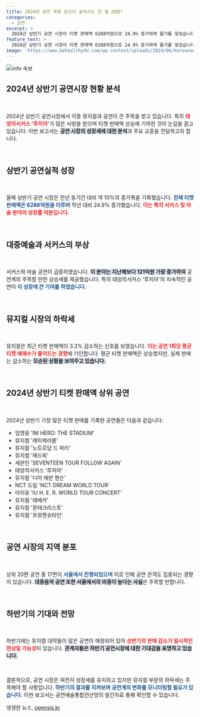 ```yaml
---
title: 2024년 공연 목록 당신이 놓쳐서는 안 될 20편!
categories:
  - 공연
excerpt: >
  2024년 상반기 공연 시장이 티켓 판매액 6288억원으로 24.9% 증가하며 활기를 찾았습니다. 특히 태양의 서커스 루치아가 압도적 성과를 올린 가운데, 뮤지컬은 주춤세. 관심을 모을 공연 소식들을 확인해보세요!
feature_text: >
  2024년 상반기 공연 시장이 티켓 판매액 6288억원으로 24.9% 증가하며 활기를 찾았습니다. 특히 태양의 서커스 루치아가 압도적 성과를 올린 가운데, 뮤지컬은 주춤세. 관심을 모을 공연 소식들을 확인해보세요!
image: 'https://www.behealthy4u.com/wp-content/uploads/2024/06/koreanews.jpg'
---
```


<p><img src="https://www.behealthy4u.com/wp-content/uploads/2024/06/koreanews.jpg" alt="info 속보" /></p>

<h2 data-ke-size="size26">2024년 상반기 공연시장 현황 분석</h2>

<p data-ke-size="size16">&nbsp;</p>

<p>2024년 상반기 공연시장에서 각종 뮤지컬과 공연이 큰 주목을 받고 있습니다. 특히 <b><span style="color: #ee2323;">태양의서커스 '루치아'</span></b>가 많은 사랑을 받으며 티켓 판매액 상승에 기여한 것이 눈길을 끌고 있습니다. 이번 보고서는 <b><span style="background-color: #21538527;">공연 시장의 성장세에 대한 분석</span></b>과 주요 교훈을 전달하고자 합니다.</p>

<p data-ke-size="size16">&nbsp;</p>

<h2 data-ke-size="size26">상반기 공연실적 성장</h2>

<p data-ke-size="size16">&nbsp;</p>

<p>올해 상반기 공연 시장은 전년 동기간 대비 약 10%의 증가폭을 기록했습니다. <b><span style="color: #1a5490;">전체 티켓 판매액은 6288억원을 이루며</span></b> 작년 대비 24.9% 증가했습니다. <b><span style="color: #ee2323;">이는 특히 서커스 및 마술 분야의 성장률 덕분입니다.</span></b> </p>

<p data-ke-size="size16">&nbsp;</p>

<h2 data-ke-size="size26">대중예술과 서커스의 부상</h2>

<p data-ke-size="size16">&nbsp;</p>

<p>서커스와 마술 공연이 급증하였습니다. <b><span style="background-color: #21538527;">이 분야는 지난해보다 121억원 가량 증가하여</span></b> 공연계의 주목할 만한 상승세를 제공했습니다. 특히 태양의서커스 '루치아'의 지속적인 공연이 <b><span style="color: #1a5490;">이 성장에 큰 기여를 하였습니다.</span></b> </p>

<p data-ke-size="size16">&nbsp;</p>

<h2 data-ke-size="size26">뮤지컬 시장의 하락세</h2>

<p data-ke-size="size16">&nbsp;</p>

<p>뮤지컬은 최근 티켓 판매액이 3.3% 감소하는 신호를 보였습니다. <b><span style="color: #ee2323;">이는 공연 1회당 평균 티켓 예매수가 줄어드는 경향</span></b>에 기인합니다. 평균 티켓 판매액은 상승했지만, 실제 판매는 감소하는 <b><span style="background-color: #21538527;">모순된 상황을 보여주고 있습니다.</span></b> </p>

<p data-ke-size="size16">&nbsp;</p>

<h2 data-ke-size="size26">2024년 상반기 티켓 판매액 상위 공연</h2>

<p data-ke-size="size16">&nbsp;</p>

<p>2024년 상반기 가장 많은 티켓 판매를 기록한 공연들은 다음과 같습니다: </p>

<ul>
    <li>임영웅 'IM HERO: THE STADIUM'</li>
    <li>뮤지컬 '레미제라블'</li>
    <li>뮤지컬 '노트르담 드 파리'</li>
    <li>뮤지컬 '헤드윅'</li>
    <li>세븐틴 'SEVENTEEN TOUR FOLLOW AGAIN'</li>
    <li>태양의서커스 '루치아'</li>
    <li>뮤지컬 '디어 에반 핸슨'</li>
    <li>NCT 드림 'NCT DREAM WORLD TOUR'</li>
    <li>아이유 'IU H. E. R. WORLD TOUR CONCERT'</li>
    <li>뮤지컬 '레베카'</li>
    <li>뮤지컬 '몬테크리스토'</li>
    <li>뮤지컬 '프랑켄슈타인'</li>
</ul>

<p data-ke-size="size16">&nbsp;</p>

<h2 data-ke-size="size26">공연 시장의 지역 분포</h2>

<p data-ke-size="size16">&nbsp;</p>

<p>상위 20편 공연 중 17편이 <b><span style="color: #1a5490;">서울에서 진행되었으며</span></b> 이로 인해 공연 관객도 집중되는 경향이 있습니다. <b><span style="background-color: #21538527;">대중음악 공연 또한 서울에서의 비중이 높다는 사실</span></b>은 주목할 만합니다. </p>

<p data-ke-size="size16">&nbsp;</p>

<h2 data-ke-size="size26">하반기의 기대와 전망</h2>

<p data-ke-size="size16">&nbsp;</p>

<p>하반기에는 뮤지컬 대작들이 많은 공연이 예정되어 있어 <b><span style="color: #ee2323;">상반기의 판매 감소가 일시적인 현상일 가능성</span></b>이 있습니다. <b><span style="background-color: #21538527;">관계자들은 하반기 공연시장에 대한 기대감을 표명하고 있습니다.</span></b> </p>

<p data-ke-size="size16">&nbsp;</p>

<p>결론적으로, 공연 시장은 여전히 성장세를 유지하고 있지만 뮤지컬 부문의 하락세는 주목해야 할 사항입니다. <b><span style="color: #1a5490;">하반기의 결과를 지켜보며 공연계의 변화를 모니터링할 필요가 있습니다.</span></b> 이번 보고서는 공연예술통합전산망의 발간자료 통해 확인할 수 있습니다.</p>
생생한 뉴스, <a href="https://opensis.kr" rel="dofollow">opensis.kr</a>


